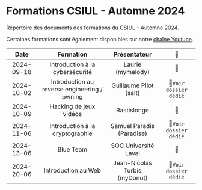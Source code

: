 # Formations CSIUL - Automne 2024

Répertoire des documents des formations du CSIUL - Automne 2024. 

Certaines formations sont également disponibles sur notre [chaîne Youtube](https://www.youtube.com/@csiul).

| Date       | Formation                                    | Présentateur                    | :link:                            |
| :--------: | :------------------------------------------: | :-----------------------------: | :-------------------------------: |
| 2024-09-18 | Introduction à la cybersécurité              | Laurie<br>(mymelody)            | :no_entry_sign:                   | 
| 2024-10-02 | Introduction au reverse engineering / pwning | Guillaume Pilot<br>(salt)       | :file_folder:`Voir dossier dédié` |
| 2024-10-09 | Hacking de jeux vidéos                       | Rastislonge                     | :no_entry_sign:                   |
| 2024-11-06 | Introduction à la cryptographie              | Samuel Paradis<br>(Paradise)    | :file_folder:`Voir dossier dédié` |
| 2024-13-06 | Blue Team                                    | SOC Université Laval            | :no_entry_sign:                   |
| 2024-20-06 | Introduction au Web                          | Jean-Nicolas Turbis<br>(myDonut)| :file_folder:`Voir dossier dédié` |